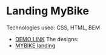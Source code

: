 # Landing MyBike

Technologies used: CSS, HTML, BEM

- [DEMO LINK](https://vasylzinchenko.github.io/layout_miami/) 
The designs:
- [MYBIKE landing](https://www.figma.com/file/Ic3SlZjkATYaS7uTifZAIk/BIKE?node-id=0%3A1)

